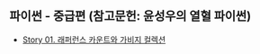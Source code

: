 ## 파이썬 - 중급편 (참고문헌: 윤성우의 열혈 파이썬)


* [Story 01. 래퍼런스 카운트와 가비지 컬렉션](https://colab.research.google.com/github/SeoulTechPSE/EngNm/blob/master/python_intermediate/story_01_03.ipynb)


